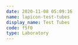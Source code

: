 ```yaml
---
date: 2020-11-08 05:09:16
name: lapicon-test-tubes
display_name: Test Tubes
code: f5f0
type: Laboratory
---
```

